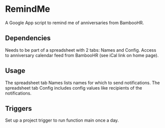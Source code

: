 # RemindMe
A Google App script to remind me of anniversaries from BambooHR.

## Dependencies
Needs to be part of a spreadsheet with 2 tabs: Names and Config.
Access to anniversary calendar feed from BambooHR (see iCal link on home page).

## Usage
The spreadsheet tab Names lists names for which to send notifications.
The spreadsheet tab Config includes config values like recipients of the notifications.

## Triggers
Set up a project trigger to run function main once a day.
